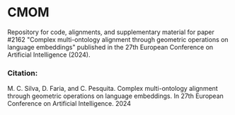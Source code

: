 # CMOM
Repository for code, alignments, and supplementary material for paper #2162 "Complex multi-ontology alignment through geometric operations on language embeddings" published in the 27th European Conference on Artificial Intelligence (2024).




### Citation:
M. C. Silva, D. Faria, and C. Pesquita. Complex multi-ontology alignment through geometric operations on language embeddings. In 27th European Conference on Artificial Intelligence. 2024

